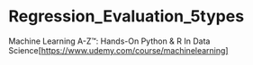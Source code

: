 # Regression_Evaluation_5types


Machine Learning A-Z™: Hands-On Python & R In Data Science[https://www.udemy.com/course/machinelearning] 

